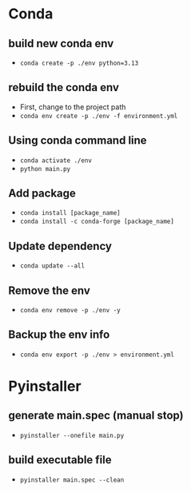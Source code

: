 # Conda
## build new conda env
- `conda create -p ./env python=3.13`

## rebuild the conda env
- First, change to the project path
- `conda env create -p ./env -f environment.yml`

## Using conda command line
- `conda activate ./env`
- `python main.py`

## Add package
- `conda install [package_name]`
- `conda install -c conda-forge [package_name]`

## Update dependency
- `conda update --all`

## Remove the env
- `conda env remove -p ./env -y`

## Backup the env info
- `conda env export -p ./env > environment.yml`

# Pyinstaller
## generate main.spec (manual stop)
- `pyinstaller --onefile main.py`
## build executable file
- `pyinstaller main.spec --clean`
